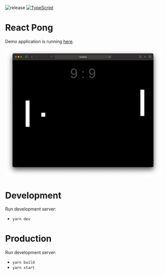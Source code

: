 ![release](https://github.com/developer239/react-pong/workflows/release/badge.svg)
[![TypeScript](https://badges.frapsoft.com/typescript/version/typescript-next.svg?v=101)](https://www.typescriptlang.org/)

# React Pong

Demo application is running [here](https://pong-react.herokuapp.com).

![1](https://github.com/developer239/react-pong/blob/main/preview.png?raw=true)

# Development

Run development server:

- `yarn dev`

# Production

Run development server:

- `yarn build`
- `yarn start`
